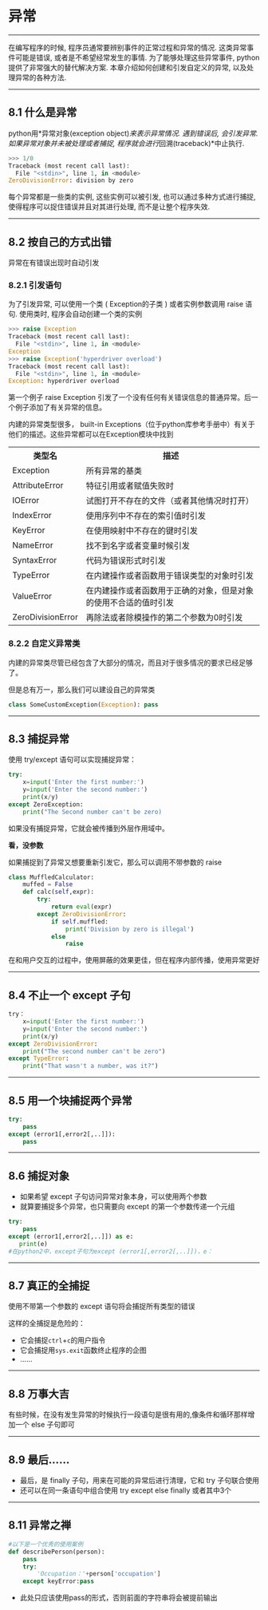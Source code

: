 # 异常

---

在编写程序的时候, 程序员通常要辨别事件的正常过程和异常的情况. 这类异常事件可能是错误, 或者是不希望经常发生的事情. 为了能够处理这些异常事件, python提供了非常强大的替代解决方案. 本章介绍如何创建和引发自定义的异常, 以及处理异常的各种方法.

---

## 8.1 什么是异常

python用*异常对象(exception object)*来表示异常情况. 遇到错误后, 会引发异常. 如果异常对象并未被处理或者捕捉, 程序就会进行*回溯(traceback)*中止执行. 
```python
>>> 1/0
Traceback (most recent call last):
  File "<stdin>", line 1, in <module>
ZeroDivisionError: division by zero
```

每个异常都是一些类的实例, 这些实例可以被引发, 也可以通过多种方式进行捕捉, 使得程序可以捉住错误并且对其进行处理, 而不是让整个程序失效.

---

## 8.2 按自己的方式出错

异常在有错误出现时自动引发

### 8.2.1 引发语句

为了引发异常, 可以使用一个类 ( Exception的子类 ) 或者实例参数调用 raise 语句. 使用类时, 程序会自动创建一个类的实例

```python
>>> raise Exception
Traceback (most recent call last):
  File "<stdin>", line 1, in <module>
Exception
>>> raise Exception('hyperdriver overload')
Traceback (most recent call last):
  File "<stdin>", line 1, in <module>
Exception: hyperdriver overload
```

第一个例子 raise Exception 引发了一个没有任何有关错误信息的普通异常。后一个例子添加了有关异常的信息。

内建的异常类型很多， built-in Exceptions（位于python库参考手册中）有关于他们的描述。这些异常都可以在Exception模块中找到

<table>
<tr>
<th>类型名</th>
<th>描述</th>
</tr>
<tr>
<td>Exception</td>
<td>所有异常的基类</td>
</tr>
<tr>
<td>AttributeError</td>
<td>特征引用或者赋值失败时</td>
</tr>
<tr>
<td>IOError</td>
<td>试图打开不存在的文件（或者其他情况时打开）</td>
</tr>
<tr>
<td>IndexError</td>
<td>使用序列中不存在的索引值时引发</td>
</tr>
<tr>
<td>KeyError</td>
<td>在使用映射中不存在的键时引发</td>
</tr>
<tr>
<td>NameError</td>
<td>找不到名字或者变量时候引发</td>
</tr>
<tr>
<td>SyntaxError</td>
<td>代码为错误形式时引发</td>
</tr>
<tr>
<td>TypeError</td>
<td>在内建操作或者函数用于错误类型的对象时引发</td>
</tr>
<tr>
<td>ValueError</td>
<td>在内建操作或者函数用于正确的对象，但是对象的使用不合适的值时引发</td>
</tr>
<tr>
<td>ZeroDivisionError</td>
<td>再除法或者除模操作的第二个参数为0时引发</td>
</tr>
</table>

### 8.2.2 自定义异常类

内建的异常类尽管已经包含了大部分的情况，而且对于很多情况的要求已经足够了。

但是总有万一，那么我们可以建设自己的异常类

```python
class SomeCustomException(Exception): pass
```

---

## 8.3 捕捉异常

使用 try/except 语句可以实现捕捉异常：

```python
try:
    x=input('Enter the first number:')
    y=input('Enter the second number:')
    print(x/y)
except ZeroException:
    print("The Second number can't be zero)
```

如果没有捕捉异常，它就会被传播到外层作用域中。

**看，没参数**

如果捕捉到了异常又想要重新引发它，那么可以调用不带参数的 raise 

```python
class MuffledCalculator:
    muffed = False
    def calc(self,expr):
        try:
            return eval(expr)
        except ZeroDivisionError:
            if self.muffled:
                print('Division by zero is illegal')
            else
                raise
```
在和用户交互的过程中，使用屏蔽的效果更佳，但在程序内部传播，使用异常更好

---

## 8.4 不止一个 except 子句

```python
try：
    x=input('Enter the first number:')
    y=input('Enter the second number:')
    print(x/y)
except ZeroDivisionError:
    print("The second number can't be zero")
except TypeError:
    print("That wasn't a number, was it?")
```

---

## 8.5 用一个块捕捉两个异常

```python
try:
    pass
except (error1[,error2[,..]]):
    pass
```

---

## 8.6 捕捉对象

- 如果希望 except 子句访问异常对象本身，可以使用两个参数
- 就算要捕捉多个异常，也只需要向 except 的第一个参数传递一个元组

```python
try:
    pass
except (error1[,error2[,..]]) as e:
   print(e)
#在python2中，except子句为except (error1[,error2[,..]])，e：
```

---

## 8.7 真正的全捕捉

使用不带第一个参数的 except 语句将会捕捉所有类型的错误

这样的全捕捉是危险的：

- 它会捕捉`ctrl`+`c`的用户指令
- 它会捕捉用`sys.exit`函数终止程序的企图
- ……

---

## 8.8 万事大吉

有些时候，在没有发生异常的时候执行一段语句是很有用的,像条件和循环那样增加一个 else 子句即可

---

## 8.9 最后……

- 最后，是 finally 子句，用来在可能的异常后进行清理，它和 try 子句联合使用
- 还可以在同一条语句中组合使用 try except else finally 或者其中3个

---

## 8.11 异常之禅

```python
#以下是一个优秀的使用案例
def describePerson(person):
    pass
    try:
        'Occupation：'+person['occupation']
    except keyError:pass
```

- 此处只应该使用pass的形式，否则前面的字符串将会被提前输出



    